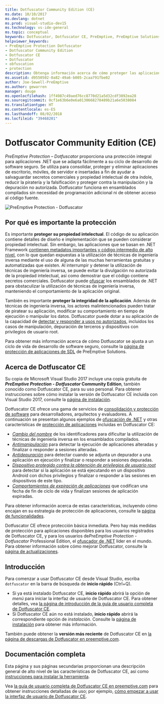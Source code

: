 ```yaml
---
title: Dotfuscator Community Edition (CE)
ms.date: 10/10/2017
ms.devlang: dotnet
ms.prod: visual-studio-dev15
ms.technology: vs-ide-general
ms.topic: conceptual
keywords: Dotfuscator, Dotfuscator CE, PreEmptive, PreEmptive Solutions, PreEmptive Protection, protección, community edition, ofuscación, .NET, gratuito, Visual Studio 2017
helpviewer_keywords:
- PreEmptive Protection Dotfuscator
- Dotfuscator Community Edition
- Dotfuscator CE
- Dotfuscator
- obfuscation
- protection
description: Obtenga información acerca de cómo proteger las aplicaciones de .NET con la solución Dotfuscator Community Edition gratuita que se incluye en Visual Studio 2017.
ms.assetid: d9550502-0a82-49a6-b005-2caa791fbe02
author: Joe-Sewell-PreEmptive
ms.author: gewarren
manager: douge
ms.openlocfilehash: 1ff4987c49aed76cc8770d21a5d32cdf3892ea28
ms.sourcegitcommit: 0cf1e63b6e0e6a0130668278489b21a6e5038084
ms.translationtype: HT
ms.contentlocale: es-ES
ms.lasthandoff: 08/02/2018
ms.locfileid: "39468201"
---
```

# <a name="dotfuscator-community-edition-ce"></a>Dotfuscator Community Edition (CE)

*PreEmptive Protection – Dotfuscator* proporciona una protección integral para aplicaciones .NET que se adapta fácilmente a su ciclo de desarrollo de software seguro.
Se utiliza para consolidar, proteger y eliminar aplicaciones de escritorio, móviles, de servidor e insertadas a fin de ayudar a salvaguardar secretos comerciales y propiedad intelectual de otra índole, reducir la piratería y la falsificación y proteger contra la manipulación y la depuración no autorizada.
Dotfuscator funciona en ensamblados compilados sin necesidad de programación adicional ni de obtener acceso al código fuente.

![PreEmptive Protection - Dotfuscator](media/header.svg)

## <a name="why-protection-matters"></a>Por qué es importante la protección

Es importante **proteger su propiedad intelectual**.
El código de su aplicación contiene detalles de diseño e implementación que se pueden considerar propiedad intelectual.
Sin embargo, las aplicaciones que se basan en .NET Framework [contienen metadatos importantes y código intermedio de alto nivel][assemblies], con lo que quedan expuestas a la utilización de técnicas de ingeniería inversa mediante el uso de alguna de las muchas herramientas gratuitas y automatizadas que existen.
Al interrumpir y detener la utilización de técnicas de ingeniería inversa, se puede evitar la divulgación no autorizada de la propiedad intelectual, así como demostrar que el código contiene secretos comerciales.
Dotfuscator puede [ofuscar][obfuscation] los ensamblados de .NET para obstaculizar la utilización de técnicas de ingeniería inversa, manteniendo el comportamiento de la aplicación original.

También es importante **proteger la integridad de la aplicación**.
Además de técnicas de ingeniería inversa, los actores malintencionados pueden tratar de piratear su aplicación, modificar su comportamiento en tiempo de ejecución o manipular los datos.
Dotfuscator puede dotar a su aplicación de la capacidad de [detectar y responder a usos no autorizados][checks], incluidos los casos de manipulación, depuración de terceros y dispositivos con privilegios de usuario root.

Para obtener más información acerca de cómo Dotfuscator se ajusta a un ciclo de vida de desarrollo de software seguro, consulte la [página de protección de aplicaciones de SDL][sdl-protection] de PreEmptive Solutions.

## <a name="about-dotfuscator-ce"></a>Acerca de Dotfuscator CE

Su copia de Microsoft Visual Studio 2017 incluye una copia gratuita de ***PreEmptive Protection - Dotfuscator* Community Edition**, también conocido como Dotfuscator CE, para su uso personal.
Para obtener instrucciones sobre cómo instalar la versión de Dotfuscator CE incluida con Visual Studio 2017, consulte la [página de instalación][install].

Dotfuscator CE ofrece una gama de servicios de [consolidación y protección de software][software-protection] para desarrolladores, arquitectos y evaluadores.
A continuación se presentan algunos ejemplos de [ofuscación de .NET][obfuscation] y otras características de [protección de aplicaciones][app-protection] incluidas en Dotfuscator CE:

* *[Cambio del nombre][renaming]* de los identificadores para dificultar la utilización de técnicas de ingeniería inversa en los ensamblados compilados.
* *[Antimanipulación][tamper]* para detectar la ejecución de aplicaciones alteradas y finalizar o responder a sesiones alteradas.
* *[Antidepuración][debug]* para detectar cuando se adjunta un depurador a una aplicación en ejecución y finalizar o responder a sesiones depuradas.
* *[Dispositivo protegido contra la obtención de privilegios de usuario root][root]* para detectar si la aplicación se está ejecutando en un dispositivo Android con dichos privilegios y finalizar o responder a las sesiones en dispositivos de este tipo.
* *[Comportamientos de expiración de aplicaciones][shelflife]* que codifican una fecha de fin de ciclo de vida y finalizan sesiones de aplicación expiradas.

Para obtener información acerca de estas características, incluyendo cómo encajan en su estrategia de protección de aplicaciones, consulte la [página de funcionalidades][capabilities].

Dotfuscator CE ofrece protección básica inmediata.
Pero hay más medidas de protección para aplicaciones disponibles para los usuarios registrados de Dotfuscator CE, y para los usuarios de*PreEmptive Protection - Dotfuscator* Professional Edition, el [ofuscador de .NET][net-obfuscator] líder en el mundo.
Para obtener información sobre cómo mejorar Dotfuscator, consulte la [página de actualizaciones][upgrades].

## <a name="getting-started"></a>Introducción

Para comenzar a usar Dotfuscator CE desde Visual Studio, escriba `dotfuscator` en la barra de búsqueda de **inicio rápido** (Ctrl+Q).

* Si ya está instalado Dotfuscator CE, **inicio rápido** abrirá la opción de *menú* para iniciar la interfaz de usuario de Dotfuscator CE. Para obtener detalles, vea [la página de introducción de la guía de usuario completa de Dotfuscator CE][get-started].
* Si Dotfuscator CE aún no está instalado, **inicio rápido** abrirá la correspondiente opción de *instalación*. Consulte la [página de instalación][install] para obtener más información.

También puede obtener la **versión más reciente** de Dotfuscator CE en [la página de descargas de Dotfuscator en preemptive.com][download].

## <a name="full-documentation"></a>Documentación completa

Esta página y sus páginas secundarias proporcionan una descripción general de alto nivel de las características de Dotfuscator CE, así como [instrucciones para instalar la herramienta][install].

Vea [la guía de usuario completa de Dotfuscator CE en preemptive.com][full] para obtener instrucciones detalladas de uso; por ejemplo, [cómo empezar a usar la interfaz de usuario de Dotfuscator CE][get-started].

<!-- Copyright © 2017 PreEmptive Solutions, LLC -->

[assemblies]:  https://docs.microsoft.com/en-us/dotnet/standard/assembly-format
[software-protection]:  https://www.preemptive.com/software-protection
[obfuscation]:  https://www.preemptive.com/obfuscation
[app-protection]:  https://www.preemptive.com/application-protection
[sdl-protection]:  https://www.preemptive.com/solutions/SDL-App-Protection
[net-obfuscator]:  https://www.preemptive.com/products/dotfuscator/overview
[download]:  https://www.preemptive.com/products/dotfuscator/downloads

[install]:  install.md
[capabilities]:  capabilities.md
[upgrades]:  upgrades.md

[get-started]:  https://www.preemptive.com/dotfuscator/ce/docs/help/gui_getstarted.html

[renaming]:  https://www.preemptive.com/dotfuscator/ce/docs/help/obfuscation_renaming.html

[checks]:  https://www.preemptive.com/dotfuscator/ce/docs/help/checks_overview.html
[tamper]:  https://www.preemptive.com/dotfuscator/ce/docs/help/checks_tamper.html
[debug]:  https://www.preemptive.com/dotfuscator/ce/docs/help/checks_debug.html
[root]: https://www.preemptive.com/dotfuscator/ce/docs/help/checks_root.html
[shelflife]:  https://www.preemptive.com/dotfuscator/ce/docs/help/checks_shelflife.html

[full]:  https://www.preemptive.com/dotfuscator/ce/docs/help/index.html
